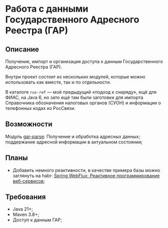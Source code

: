 # Работа с данными Государственного Адресного Реестра (ГАР)

## Описание

Получение, импорт и организация доступа к данным Государственного Адресного Реестра (ГАР). 

Внутри проект состоит из нескольких модулей, которые можно использовать как вместе, так и по отдельности.

В каталоге `rus-ref` — мой предыдущий «подход к снаряду», ещё для ФИАС, на Java 6, 
но зато ещё там были заготовки для импорта Справочника обозначения налоговых органов (СУОН)
и информации о телефонных кодах из РосСвязи.    

## Возможности

Модуль [gar-parse](parse.md): Получение и обработка адресных данных; поддержание адресной информации в актуальном состоянии;

## Планы

- Добавить немного реактивности, в качестве примера базы можно заглянуть на habr: [Spring WebFlux: Реактивное программирование веб-сервисов](https://habr.com/ru/articles/565752/);

## Требования

- Java 21+;
- Maven 3.8+;
- Доступ к данным ГАР;
